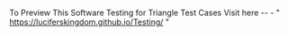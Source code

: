 To Preview This Software Testing for Triangle Test Cases Visit here -- - " https://luciferskingdom.github.io/Testing/ "
